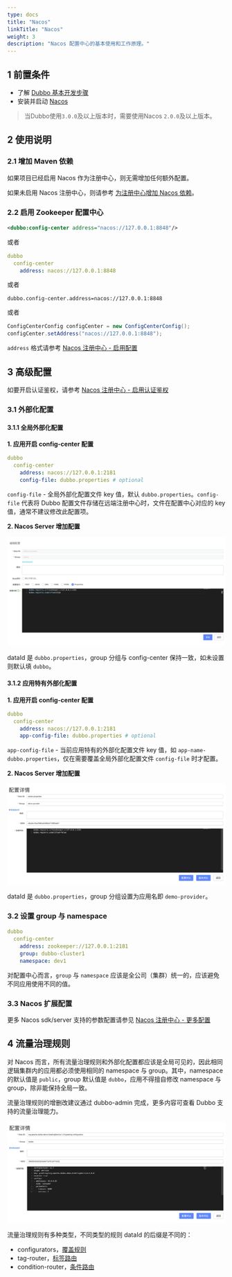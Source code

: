 ```yaml
---
type: docs
title: "Nacos"
linkTitle: "Nacos"
weight: 3
description: "Nacos 配置中心的基本使用和工作原理。"
---
```


## 1 前置条件
* 了解 [Dubbo 基本开发步骤](../../../quick-start/spring-boot/)
* 安装并启动 [Nacos](https://nacos.io/zh-cn/docs/quick-start.html)
> 当Dubbo使用`3.0.0`及以上版本时，需要使用Nacos `2.0.0`及以上版本。

## 2 使用说明

### 2.1 增加 Maven 依赖
如果项目已经启用 Nacos 作为注册中心，则无需增加任何额外配置。

如果未启用 Nacos 注册中心，则请参考 [为注册中心增加 Nacos 依赖](../../registry/nacos/#21-增加依赖)。

### 2.2 启用 Zookeeper 配置中心
```xml
<dubbo:config-center address="nacos://127.0.0.1:8848"/>
```

或者

```yaml
dubbo
  config-center
    address: nacos://127.0.0.1:8848
```

或者

```properties
dubbo.config-center.address=nacos://127.0.0.1:8848
```

或者

```java
ConfigCenterConfig configCenter = new ConfigCenterConfig();
configCenter.setAddress("nacos://127.0.0.1:8848");
```

`address` 格式请参考 [Nacos 注册中心 - 启用配置](../../registry/nacos/#22-配置并启用-Nacos)

## 3 高级配置
如要开启认证鉴权，请参考 [Nacos 注册中心 - 启用认证鉴权](../../registry/nacos/#31-认证)

### 3.1 外部化配置
#### 3.1.1 全局外部化配置
**1. 应用开启 config-center 配置**
```yaml
dubbo
  config-center
    address: nacos://127.0.0.1:2181
    config-file: dubbo.properties # optional
```
`config-file` - 全局外部化配置文件 key 值，默认 `dubbo.properties`。`config-file` 代表将 Dubbo 配置文件存储在远端注册中心时，文件在配置中心对应的 key 值，通常不建议修改此配置项。

**2. Nacos Server 增加配置**

![nacos-configcenter-global-properties.png](/imgs/user/nacos-configcenter-global-properties.png)

dataId 是 `dubbo.properties`，group 分组与 config-center 保持一致，如未设置则默认填 `dubbo`。

#### 3.1.2 应用特有外部化配置

**1. 应用开启 config-center 配置**
```yaml
dubbo
  config-center
    address: nacos://127.0.0.1:2181
    app-config-file: dubbo.properties # optional
```

`app-config-file` - 当前应用特有的外部化配置文件 key 值，如 `app-name-dubbo.properties`，仅在需要覆盖全局外部化配置文件 `config-file` 时才配置。

**2. Nacos Server 增加配置**

![nacos-configcenter-application-properties.png](/imgs/user/nacos-configcenter-application-properties.png)

dataId 是 `dubbo.properties`，group 分组设置为应用名即 `demo-provider`。

### 3.2 设置 group 与 namespace
```yaml
dubbo
  config-center
    address: zookeeper://127.0.0.1:2181
    group: dubbo-cluster1
    namespace: dev1
```

对配置中心而言，`group` 与 `namespace` 应该是全公司（集群）统一的，应该避免不同应用使用不同的值。

### 3.3 Nacos 扩展配置
更多 Nacos sdk/server 支持的参数配置请参见 [Nacos 注册中心 - 更多配置](../../registry/nacos/#35-更多配置)

## 4 流量治理规则
对 Nacos 而言，所有流量治理规则和外部化配置都应该是全局可见的，因此相同逻辑集群内的应用都必须使用相同的 namespace 与 group。其中，namespace 的默认值是 `public`，group 默认值是 `dubbo`，应用不得擅自修改 namespace 与 group，除非能保持全局一致。

流量治理规则的增删改建议通过 dubbo-admin 完成，更多内容可查看 Dubbo 支持的流量治理能力。

![nacos-configcenter-governance.jpg](/imgs/user/nacos-configcenter-governance.png)

流量治理规则有多种类型，不同类型的规则 dataId 的后缀是不同的：

- configurators，[覆盖规则](../../../advanced-features-and-usage/rpc/config-rule/)
- tag-router，[标签路由](../../../advanced-features-and-usage/service/routing/routing-rule/#标签路由)
- condition-router，[条件路由](../../../advanced-features-and-usage/service/routing/routing-rule/#条件路由)


